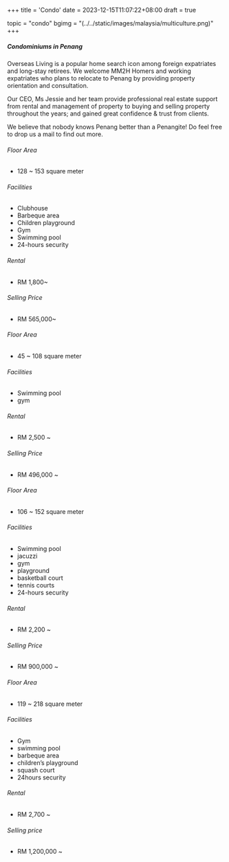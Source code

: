 +++
title = 'Condo'
date = 2023-12-15T11:07:22+08:00
draft = true

topic = "condo" 
bgimg = "(../../static/images/malaysia/multiculture.png)"
+++

##### Condominiums in Penang

Overseas Living is a popular home search icon among foreign expatriates and long-stay retirees. We welcome MM2H Homers and working expatriates who plans to relocate to Penang by providing property orientation and consultation.

Our CEO, Ms Jessie and her team provide professional real estate support from rental and management of property to buying and selling property throughout the years; and gained great confidence & trust from clients.

We believe that nobody knows Penang better than a Penangite! Do feel free to drop us a mail to find out more.

<!-- split -->
<!-- 1 SKY -->
###### Floor Area

* 128 ~ 153 square meter

###### Facilities

* Clubhouse
* Barbeque area
* Children playground
* Gym
* Swimming pool
* 24-hours security

###### Rental

* RM 1,800~

###### Selling Price

* RM 565,000~

<!-- split -->
<!-- 118 @ ISLAND PLAZA -->
###### Floor Area

* 45 ~ 108 square meter

###### Facilities

* Swimming pool
* gym

###### Rental

* RM 2,500 ~

###### Selling Price

* RM 496,000 ~

<!-- split -->
<!-- BAYSWATER -->
###### Floor Area

* 106 ~ 152 square meter

###### Facilities

* Swimming pool
* jacuzzi
* gym
* playground
* basketball court
* tennis courts
* 24-hours security

###### Rental

* RM 2,200 ~

###### Selling Price

* RM 900,000 ~

<!-- split -->
<!-- Bellisa Court -->

###### Floor Area

* 119 ~ 218 square meter

###### Facilities

* Gym
* swimming pool
* barbeque area
* children’s playground
* squash court
* 24hours security

###### Rental

* RM 2,700 ~

###### Selling price

* RM 1,200,000 ~

<!-- split -->